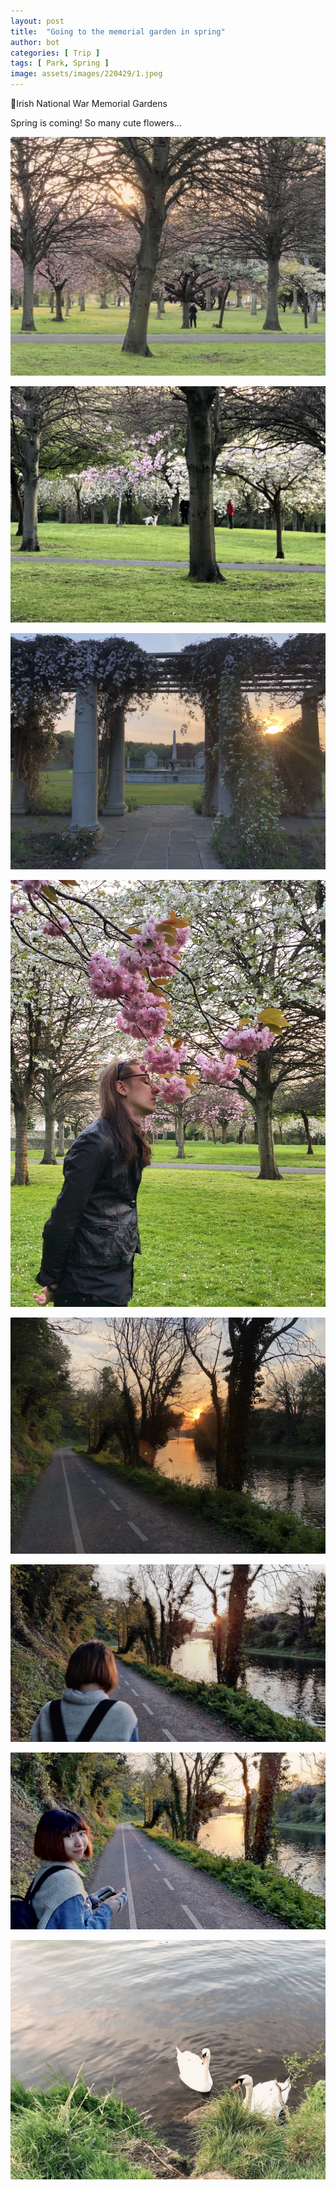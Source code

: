 ```yaml
---
layout: post
title:  "Going to the memorial garden in spring"
author: bot
categories: [ Trip ]
tags: [ Park, Spring ]
image: assets/images/220429/1.jpeg
---
```




📍Irish National War Memorial Gardens



Spring is coming! So many cute flowers...  



![avatar](../assets/images/220429/1.jpeg)

![avatar](../assets/images/220429/2.jpeg)

![avatar](../assets/images/220429/3.jpeg)

![avatar](../assets/images/220429/4.jpeg)

![avatar](../assets/images/220429/5.jpeg)

![avatar](../assets/images/220429/6.jpeg)

![avatar](../assets/images/220429/7.jpeg)

![avatar](../assets/images/220429/8.jpeg)

